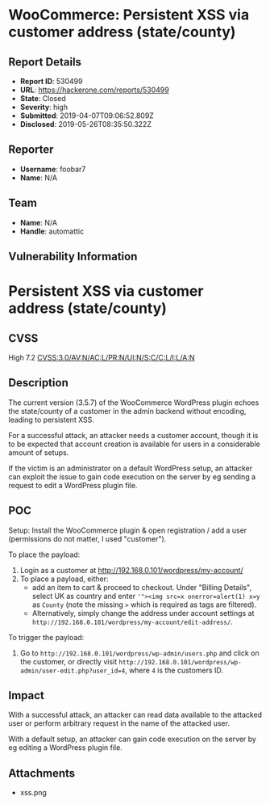 # WooCommerce: Persistent XSS via customer address (state/county)

## Report Details
- **Report ID**: 530499
- **URL**: https://hackerone.com/reports/530499
- **State**: Closed
- **Severity**: high
- **Submitted**: 2019-04-07T09:06:52.809Z
- **Disclosed**: 2019-05-26T08:35:50.322Z

## Reporter
- **Username**: foobar7
- **Name**: N/A

## Team
- **Name**: N/A
- **Handle**: automattic

## Vulnerability Information
Persistent XSS via customer address (state/county)
================================

CVSS
----

High 7.2 [CVSS:3.0/AV:N/AC:L/PR:N/UI:N/S:C/C:L/I:L/A:N](https://www.first.org/cvss/calculator/3.0#CVSS:3.0/AV:N/AC:L/PR:N/UI:N/S:C/C:L/I:L/A:N)

Description
-----------

The current version (3.5.7) of the WooCommerce WordPress plugin echoes the state/county of a customer in the admin backend without encoding, leading to persistent XSS.

For a successful attack, an attacker needs a customer account, though it is to be expected that account creation is available for users in a considerable amount of setups.

If the victim is an administrator on a default WordPress setup, an attacker can exploit the issue to gain code execution on the server by eg sending a request to edit a WordPress plugin file.

POC
---

Setup: Install the WooCommerce plugin & open registration / add a user (permissions do not matter, I used "customer"). 

To place the payload:

1. Login as a customer at http://192.168.0.101/wordpress/my-account/
2. To place a payload, either:
    - add an item to cart & proceed to checkout. Under "Billing Details", select UK as country and enter `'"><img src=x onerror=alert(1) x=y` as `County` (note the missing `>` which is required as tags are filtered).
    - Alternatively, simply change the address under account settings at `http://192.168.0.101/wordpress/my-account/edit-address/`.

To trigger the payload:

1. Go to `http://192.168.0.101/wordpress/wp-admin/users.php` and click on the customer, or directly visit `http://192.168.0.101/wordpress/wp-admin/user-edit.php?user_id=4`, where `4` is the customers ID.

## Impact

With a successful attack, an attacker can read data available to the attacked user or perform arbitrary request in the name of the attacked user. 

With a default setup, an attacker can gain code execution on the server by eg editing a WordPress plugin file.

## Attachments
- xss.png

